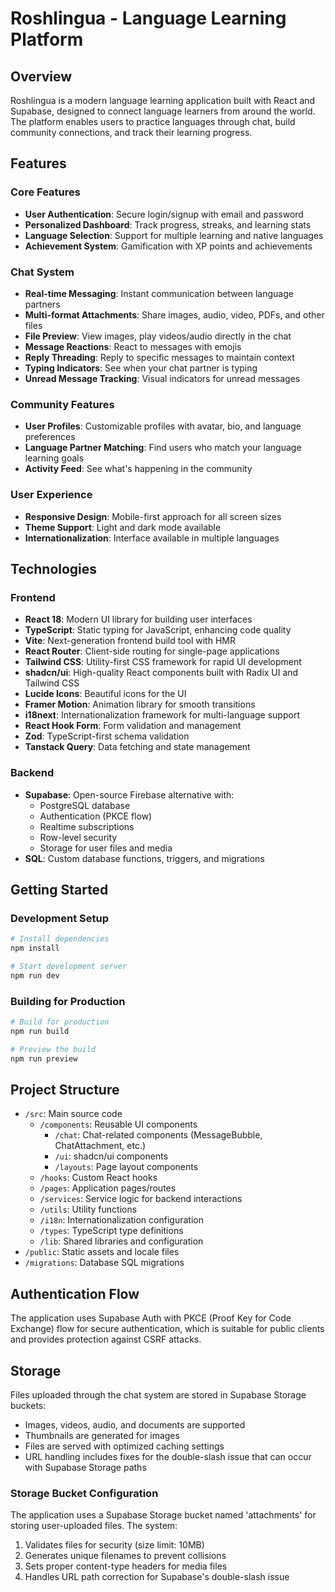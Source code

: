 
# Roshlingua - Language Learning Platform

## Overview

Roshlingua is a modern language learning application built with React and Supabase, designed to connect language learners from around the world. The platform enables users to practice languages through chat, build community connections, and track their learning progress.

## Features

### Core Features
- **User Authentication**: Secure login/signup with email and password
- **Personalized Dashboard**: Track progress, streaks, and learning stats
- **Language Selection**: Support for multiple learning and native languages
- **Achievement System**: Gamification with XP points and achievements

### Chat System
- **Real-time Messaging**: Instant communication between language partners
- **Multi-format Attachments**: Share images, audio, video, PDFs, and other files
- **File Preview**: View images, play videos/audio directly in the chat
- **Message Reactions**: React to messages with emojis
- **Reply Threading**: Reply to specific messages to maintain context
- **Typing Indicators**: See when your chat partner is typing
- **Unread Message Tracking**: Visual indicators for unread messages

### Community Features
- **User Profiles**: Customizable profiles with avatar, bio, and language preferences
- **Language Partner Matching**: Find users who match your language learning goals
- **Activity Feed**: See what's happening in the community

### User Experience
- **Responsive Design**: Mobile-first approach for all screen sizes
- **Theme Support**: Light and dark mode available
- **Internationalization**: Interface available in multiple languages

## Technologies

### Frontend
- **React 18**: Modern UI library for building user interfaces
- **TypeScript**: Static typing for JavaScript, enhancing code quality
- **Vite**: Next-generation frontend build tool with HMR
- **React Router**: Client-side routing for single-page applications
- **Tailwind CSS**: Utility-first CSS framework for rapid UI development
- **shadcn/ui**: High-quality React components built with Radix UI and Tailwind CSS
- **Lucide Icons**: Beautiful icons for the UI
- **Framer Motion**: Animation library for smooth transitions
- **i18next**: Internationalization framework for multi-language support
- **React Hook Form**: Form validation and management
- **Zod**: TypeScript-first schema validation
- **Tanstack Query**: Data fetching and state management

### Backend
- **Supabase**: Open-source Firebase alternative with:
  - PostgreSQL database
  - Authentication (PKCE flow)
  - Realtime subscriptions
  - Row-level security
  - Storage for user files and media
- **SQL**: Custom database functions, triggers, and migrations

## Getting Started

### Development Setup
```bash
# Install dependencies
npm install

# Start development server
npm run dev
```

### Building for Production
```bash
# Build for production
npm run build

# Preview the build
npm run preview
```

## Project Structure

- `/src`: Main source code
  - `/components`: Reusable UI components
    - `/chat`: Chat-related components (MessageBubble, ChatAttachment, etc.)
    - `/ui`: shadcn/ui components
    - `/layouts`: Page layout components
  - `/hooks`: Custom React hooks
  - `/pages`: Application pages/routes
  - `/services`: Service logic for backend interactions
  - `/utils`: Utility functions
  - `/i18n`: Internationalization configuration
  - `/types`: TypeScript type definitions
  - `/lib`: Shared libraries and configuration
- `/public`: Static assets and locale files
- `/migrations`: Database SQL migrations

## Authentication Flow

The application uses Supabase Auth with PKCE (Proof Key for Code Exchange) flow for secure authentication, which is suitable for public clients and provides protection against CSRF attacks.

## Storage

Files uploaded through the chat system are stored in Supabase Storage buckets:
- Images, videos, audio, and documents are supported
- Thumbnails are generated for images
- Files are served with optimized caching settings
- URL handling includes fixes for the double-slash issue that can occur with Supabase Storage paths

### Storage Bucket Configuration

The application uses a Supabase Storage bucket named 'attachments' for storing user-uploaded files. The system:
1. Validates files for security (size limit: 10MB)
2. Generates unique filenames to prevent collisions
3. Sets proper content-type headers for media files
4. Handles URL path correction for Supabase's double-slash issue
